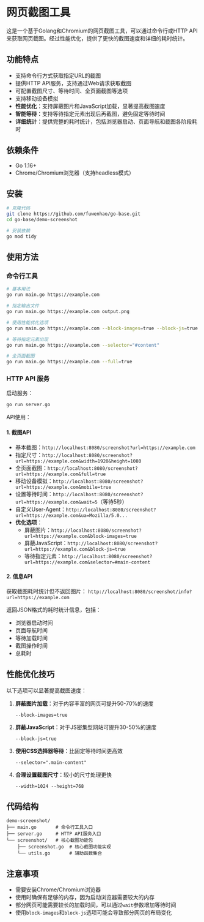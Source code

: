 # 网页截图工具

这是一个基于Golang和Chromium的网页截图工具，可以通过命令行或HTTP API来获取网页截图。经过性能优化，提供了更快的截图速度和详细的耗时统计。

## 功能特点

- 支持命令行方式获取指定URL的截图
- 提供HTTP API服务，支持通过Web请求获取截图
- 可配置截图尺寸、等待时间、全页面截图等选项
- 支持移动设备模拟
- **性能优化**：支持屏蔽图片和JavaScript加载，显著提高截图速度
- **智能等待**：支持等待指定元素出现后再截图，避免固定等待时间
- **详细统计**：提供完整的耗时统计，包括浏览器启动、页面导航和截图各阶段耗时

## 依赖条件

- Go 1.16+
- Chrome/Chromium浏览器（支持headless模式）

## 安装

```bash
# 克隆代码
git clone https://github.com/fuwenhao/go-base.git
cd go-base/demo-screenshot

# 安装依赖
go mod tidy
```

## 使用方法

### 命令行工具

```bash
# 基本用法
go run main.go https://example.com

# 指定输出文件
go run main.go https://example.com output.png

# 使用性能优化选项
go run main.go https://example.com --block-images=true --block-js=true

# 等待指定元素出现
go run main.go https://example.com --selector="#content"

# 全页面截图
go run main.go https://example.com --full=true
```

### HTTP API 服务

启动服务：

```bash
go run server.go
```

API使用：

#### 1. 截图API

- 基本截图：`http://localhost:8080/screenshot?url=https://example.com`
- 指定尺寸：`http://localhost:8080/screenshot?url=https://example.com&width=1920&height=1080`
- 全页面截图：`http://localhost:8080/screenshot?url=https://example.com&full=true`
- 移动设备模拟：`http://localhost:8080/screenshot?url=https://example.com&mobile=true`
- 设置等待时间：`http://localhost:8080/screenshot?url=https://example.com&wait=5`（等待5秒）
- 自定义User-Agent：`http://localhost:8080/screenshot?url=https://example.com&ua=Mozilla/5.0...`
- **优化选项**：
  - 屏蔽图片：`http://localhost:8080/screenshot?url=https://example.com&block-images=true`
  - 屏蔽JavaScript：`http://localhost:8080/screenshot?url=https://example.com&block-js=true`
  - 等待指定元素：`http://localhost:8080/screenshot?url=https://example.com&selector=#main-content`

#### 2. 信息API

获取截图耗时统计但不返回图片：
`http://localhost:8080/screenshot/info?url=https://example.com`

返回JSON格式的耗时统计信息，包括：
- 浏览器启动时间
- 页面导航时间
- 等待加载时间
- 截图操作时间
- 总耗时

## 性能优化技巧

以下选项可以显著提高截图速度：

1. **屏蔽图片加载**：对于内容丰富的网页可提升50-70%的速度
   ```
   --block-images=true
   ```

2. **屏蔽JavaScript**：对于JS密集型网站可提升30-50%的速度
   ```
   --block-js=true
   ```
   
3. **使用CSS选择器等待**：比固定等待时间更高效
   ```
   --selector=".main-content"
   ```
   
4. **合理设置截图尺寸**：较小的尺寸处理更快
   ```
   --width=1024 --height=768
   ```


## 代码结构

```
demo-screenshot/
├── main.go       # 命令行工具入口
├── server.go     # HTTP API服务入口
└── screenshot/   # 核心截图功能包
    ├── screenshot.go  # 核心截图功能实现
    └── utils.go       # 辅助函数集合
```

## 注意事项

- 需要安装Chrome/Chromium浏览器
- 使用时确保有足够的内存，因为启动浏览器需要较大的内存
- 部分网页可能需要较长的加载时间，可以通过`wait`参数增加等待时间
- 使用`block-images`和`block-js`选项可能会导致部分网页的布局变化 